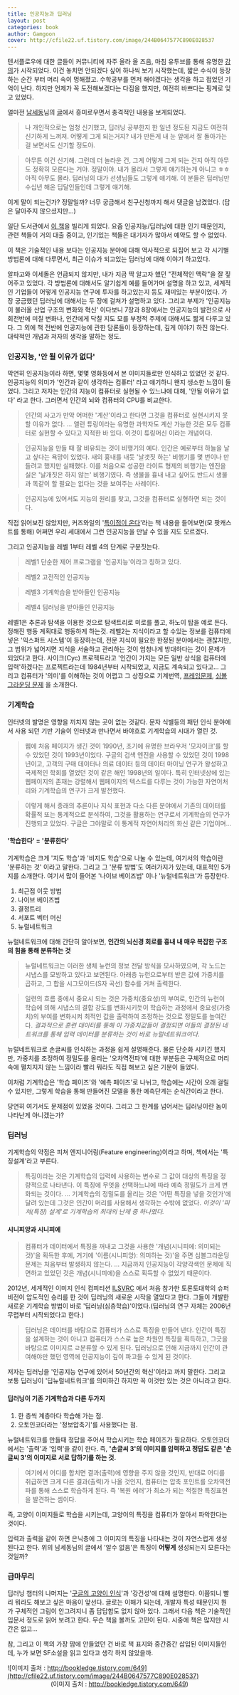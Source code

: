 ```yaml
---
title: 인공지능과 딥러닝
layout: post
categories: book
author: Gamgoon
cover: http://cfile22.uf.tistory.com/image/244B0647577C890E028537
---
```


텐서플로우에 대한 글들이 커뮤니티에 자주 올라 올 즈음, 마침 유투브를 통해 유명한 [강의](https://www.youtube.com/playlist?list=PLlMkM4tgfjnLSOjrEJN31gZATbcj_MpUm)가 시작되었다. 이건 놓치면 안되겠다 싶어 하나씩 보기 시작했는데, 짧은 수식이 등장하는 순간 부터 머리 속이 멍해졌고. 수학공부를 먼저 해야겠다는 생각을 하고 접었던 기억이 난다. 하지만 언제가 꼭 도전해보겠다는 다짐을 했지만, 여전히 바쁘다는 핑계로 잊고 있었다.

얼마전 [남세동](https://www.facebook.com/dgtgrade)님의 [글](https://www.facebook.com/dgtgrade/posts/1441233922602136)에서 흥미로우면서 충격적인 내용을 보게되었다.

> 나 개인적으로는 엄청 신기했고, 딥러닝 공부한지 한 일년 정도된 지금도 여전히 신기하게 느껴져. 어떻게 그게 되는거지? 내가 만든게 내 눈 앞에서 잘 돌아가는 걸 보면서도 신기할 정도야.

> 아무튼 이건 신기해. 그런데 더 놀라운 건, 그게 어떻게 그게 되는 건지 아직 아무도 정확히 모른다는 거야. 정말이야. 내가 몰라서 그렇게 얘기하는게 아니고 ㅎㅎ 아직 아무도 몰라. 딥러닝의 대가 선생님들도 그렇게 얘기해. 이 분들은 딥러닝만 수십년 해온 딥달인들인데 그렇게 얘기해.

이게 말이 되는건가? 정말일까? 너무 궁금해서 친구신청까지 해서 댓글을 남겼었다. (답은 달아주지 않으셨지만...)

일단 도서관에서 [이 책](http://www.aladin.co.kr/shop/wproduct.aspx?ItemId=70864766)을 빌리게 되었다. 요즘 인공지능/딥러닝에 대한 인기 때문인지, 관련 책들이 거의 대출 중이고, 인기있는 책들은 대기자가 많아서 예약도 할 수 없었다.

이 책은 기술적인 내용 보다는 인공지능 분야에 대해 역사적으로 되집어 보고 각 시기별 방법론에 대해 다루면서, 최근 이슈가 되고있는 딥러닝에 대해 이야기 하고있다.

알파고와 이세돌은 언급되지 않지만, 내가 지금 딱 알고자 했던 "전체적인 맥락"을 잘 짚어주고 있었다. 각 방법론에 대해서도 알기쉽게 예를 들어가며 설명을 하고 있고, 세계적인 기업들이 어떻게 인공지능 연구에 투자를 하고있는지 등도 재미있는 부분이었다. 가장 궁금했던 딥러닝에 대해서는 두 장에 걸쳐가 설명하고 있다. 그리고 부제가 '인공지능이 불러올 산업 구조의 변화와 혁신' 이다보니 7장과 8장에서는 인공지능의 발전으로 사회전반에 미칠 변화나, 인간에게 닥칠 지도 모를 부정적 주제에 대해서도 짧게 다루고 있다. 그 외에 책 전반에 인공지능에 관한 담론들이 등장하는데, 깊게 이야기 하진 않는다. 대략적인 개념과 저자의 생각을 말하는 정도.

### 인공지능, '안 될 이유가 없다'

막연히 인공지능이라 하면, 몇몇 영화등에서 본 이미지들로만 인식하고 있었던 것 같다. 인공지능의 의미가 '인간과 같이 생각하는 컴퓨터' 라고 얘기하니 왠지 생소한 느낌이 들었다. 그리고 저자는 인간의 지능이 컴퓨터로 실현될 수 있느냐에 대해, '안될 이유가 없다' 라고 한다. 그러면서 인간의 뇌와 컴퓨터의 CPU를 비교한다.

> 인간의 사고가 만약 어떠한 '계산'이라고 한다면 그것을 컴퓨터로 실현시키지 못할 이유가 없다. ... 앨런 튜링이라는 유명한 과학자도 계산 가능한 것은 모두 컴퓨터로 실현할 수 있다고 지적한 바 있다. 이것이 튜링머신 이라는 개념이다.

> 인공지능을 만들 때 잘 비유되는 것이 비행기의 예다. 인간은 예로부터 하늘을 날고 싶다는 욕망이 있었다. 새의 흉내를 내듯 '날갯짓 하는' 비행기를 몇 번이나 만들려고 했지만 실패했다. 이를 처음으로 성공한 라이트 형제의 비행기는 엔진을 실은 '날개짓은 하지 않는' 비행기였다. 즉 생물을 흉내 내고 싶어도 반드시 생물과 똑같이 할 필요는 없다는 것을 보여주는 사례이다.

> 인공지능에 있어서도 지능의 원리를 찾고, 그것을 컴퓨터로 실형하면 되는 것이다.

직접 읽어보진 않았지만, 커즈와일의 '[특이점이 온다](http://www.aladin.co.kr/shop/wproduct.aspx?ItemId=873309)'라는 책 내용을 들어보면(모 팟캐스트를 통해) 어쩌면 우리 세대에서 그런 인공지능을 만날 수 있을 지도 모르겠다.

그리고 인공지능을 레벨 1부터 레벨 4의 단계로 구분짓는다.

>레벨1 단순한 제어 프로그램을 '인공지능'이라고 칭하고 있다.

>레벨2 고전적인 인공지능

>레벨3 기계학습을 받아들인 인공지능

>레벨4 딥러닝을 받아들인 인공지능

레벨1은 추론과 탐색을 이용한 것으로 탐색트리로 미로를 풀고, 하노이 탑을 예로 든다. 정해진 행동 계획대로 행동하게 하는것. 레벨2는 지식이라고 할 수있는 정보를 컴퓨터에 넣은 '익스퍼트 시스템'이 등장하는데, 전문 지식이 필요한 한정된 분야에서는 괜찮지만, 그 범위가 넓어지면 지식을 서술하고 관리하는 것이 엄청나게 방대하다는 것이 문제가 되었다고 한다. 사이크(Cyc) 프로젝트라고 '인간이 가지는 모든 일반 상식을 컴퓨터에 입력'하겠다는 프로젝트라는데 1984년부터 시작되었고, 지금도 계속되고 있다고... 그리고 컴퓨터가 '의미'를 이해하는 것이 어렵고 그 상징으로 기계번역, [프레임문제](https://ko.wikipedia.org/wiki/%EC%82%AC%EA%B3%A0%EB%B2%94%EC%9C%84_%EB%AC%B8%EC%A0%9C), [심볼그라운딩 문제](https://en.wikipedia.org/wiki/Symbol_grounding_problem) 을 소개한다.

### 기계학습

인터넷의 발명은 영향을 끼치지 않는 곳이 없는 것같다. 문자 식별등의 패턴 인식 분야에서 사용 되던 기반 기술이 인터넷과 만나면서 바야흐로 기계학습의 시대가 열린 것.

>웹에 처음 페이지가 생긴 것이 1990년, 초기에 유명한 브라우저 '모자이크'를 할 수 있었던 것이 1993년이었다. 구글의 검색 엔진을 사용할 수 있었던 것이 1998년이고, 고객의 구매 데이터나 의료 데이터 등의 데이터 마이닝 연구가 왕성하고 국제적인 학회를 열었던 것이 같은 해인 1998년의 일이다. 특히 인터넷상에 있는 웹페이지의 존재는 강렬해서 웹페이지의 텍스트를 다루는 것이 가능한 자연어처리와 기계학습의 연구가 크게 발전했다.

> 이렇게 해서 종래의 추론이나 지식 표현과 다소 다른 분야에서 기존의 데이터를 확률적 또는 통계적으로 분석하여, 그것을 활용하는 연구로서 기계학습의 연구가 진행되고 있었다. 구글은 그야말로 이 통계적 자연어처리의 화신 같은 기업이며...

#### '학습한다' = '분류한다'

기계학습은 크게 '지도 학습'과 '비지도 학습'으로 나눌 수 있는데, 여기서의 학습이란 '분류하는 것' 이라고 말한다. 그리고 그 '분류 방법'도 여러가지가 있는데, 대표적인 5가지를 소개한다. 여기서 많이 들어본 '나이브 베이즈법' 이나 '뉴럴네트워크'가 등장한다.

1. 최근접 이웃 방법
2. 나이브 베이즈법
3. 결정트리
4. 서포트 벡터 머신
5. 뉴럴네트워크

뉴럴네트워크에 대해 간단히 알아보면, **인간의 뇌신경 회로를 흉내 내 매우 복잡한 구조의 힘을 통해 분류하는 것**

>뉴럴네트워크는 이러한 생체 뉴런의 정보 전달 방식을 모사하였으며, 각 노드는 시냅스를 모방하고 있다고 보면된다. 아래층 뉴런으로부터 받은 값에 가중치를 곱하고, 그 합을 시그모이드(S자 곡선) 함수를 거쳐 출력한다.

>일련의 흐름 중에서 중요시 되는 것은 가중치(중요성)의 부여로, 인간의 뉴런이 학습에 의해 시냅스의 결합 강도를 변화시키듯이 학습하는 과정에서 중요성(가중치)의 부여를 변화시켜 최적인 값을 출력하여 조정하는 것으로 정밀도를 높여간다. *결과적으로 훈련 데이터를 통해 이 가중치값들이 결정되면 이들의 결정된 네트워크를 통해 입력 데이터를 분류하는 것이 바로 뉴럴네트워크이다.*

뉴럴네트워크로 손글씨를 인식하는 과정을 쉽게 설명해준다. 물론 단순화 시키긴 했지만, 가중치를 조정하여 정밀도를 올리는 '오차역전파'에 대한 부분등은 구체적으로 머리속에 펼치지지 않는 느낌이라 빨리 뭐라도 직접 해보고 싶은 기분이 들었다.

이처럼 기계학습은 '학습 페이즈'와 '예측 페이즈'로 나뉘고, 학습에는 시간이 오래 걸릴 수 있지만, 그렇게 학습을 통해 만들어진 모델을 통한 예측단계는 순식간이라고 한다.

당연히 여기서도 문제점이 있었을 것이다. 그리고 그 한계를 넘어서는 딥러닝이란 놈이 나타난게 아니겠는가?

### 딥러닝

기계학습의 약점은 피쳐 엔지니어링(Feature engineering)이라고 하며, 책에서는 '특징설계'라고 부른다.

> 특징이라는 것은 기계학습의 입력에 사용하는 변수로 그 값이 대상의 특징을 정량적으로 나타낸다. 이 특징에 무엇을 선택하느냐에 따라 예측 정밀도가 크게 변화되는 것이다.
...
> 기계학습의 정밀도를 올리는 것은 '어떤 특징을 넣을 것인가'에 달려 있는데 그것은 인간이 머리를 사용해서 생각하는 수밖에 없었다. *이것이 '피쳐(특징) 설계'로 기계학습의 최대의 난제 중 하나였다.*

#### 시니피앙과 시니피에

> 컴퓨터가 데이터에서 특징을 꺼내고 그것을 사용한 '개념(시니피에: 의미되는 것)'을 획득한 후에, 거기에 '이름(시니피앙): 의미하는 것)'을 주면 심볼그라운딩 문제는 처음부터 발생하지 않는다.
> ...
> 지금까지 인공지능이 각양각색인 문제에 직면하고 있었던 것은 개념(시니피에)을 스스로 획득할 수 없었기 때문이다.

2012년, 세계적인 이미지 인식 컴피티션 [ILSVRC](http://www.image-net.org/challenges/LSVRC/) 에서 처음 참가한 토론토대학의 슈퍼비전이 압도적인 승리를 한 것이 딥러닝의 새로운 시작을 열었다고 한다. 그들이 개발한 새로운 기계학습 방법이 바로 '딥러닝(심층학습)'이었다.(딥러닝의 연구 자체는 2006년 무렵부터 시작되었다고 한다.)

> 딥러닝은 데이터를 바탕으로 컴퓨터가 스스로 특징을 만들어 낸다. 인간이 특징을 설계하는 것이 아니고 컴퓨터가 스스로 높은 차원인 특징을 획득하고, 그긋을 바탕으로 이미지르 ㄹ분류할 수 있게 된다. 딥러닝으로 인해 지금까지 인간이 관여해야만 했던 영역에 인공지능이 깊이 파고들 수 있게 된 것이다.

저자는 딥러닝을 '인공지능 연구에 있어서 50년간의 혁신'이라고 까지 말한다. 그리고 보통 딥러닝이 '딥뉴럴네트워크'를 의미하긴 하지만 꼭 이것만 있는 것은 아니라고 한다.

#### 딥러닝이 기존 기계학습과 다른 두가지

1. 한 층씩 계층마다 학습해 가는 점.
2. 오토인코더라는 '정보압축기'를 사용했다는 점.

뉴럴네트워크를 만들때 정답을 주어서 학습시키는 학습 페이즈가 필요하다. 오토인코더에서는 '출력'과 '입력'을 같이 한다. 즉, **'손글씨 3'의 이미지를 입력하고 정답도 같은 '손글씨 3'의 이미지로 서로 답하기를 하는 것.**

> 여기에서 어디를 합치면 결과(출력)에 영향을 주지 않을 것인지, 반대로 어디를 취급하면 크게 다른 결과(출력)가 나올 것인지, 컴퓨터는 압축 포인트를 오차역전파를 통해 스스로 학습하게 된다. 즉 '복원 에러'가 최소가 되는 적절한 특징표현을 발견하는 셈이다.

즉, 고양이 이미지들로 학습을 시키는데, 고양이의 특징을 컴퓨터가 알아서 파악한다는 것이다.

입력과 출력을 같이 하면 은닉층에 그 이미지의 특징을 나타내는 것이 자연스럽게 생성된다고 한다. 위의 남세동님의 글에서 '알수 없음'은 특징이 **어떻게** 생성되는지 모른다는 것일까?

### 급마무리

딥러닝 챕터의 나머지는 '[구글의 고양이 인식](https://googleblog.blogspot.kr/2012/06/using-large-scale-brain-simulations-for.html)'과 '강건성'에 대해 설명한다. 이쯤되니 빨리 뭐라도 해보고 싶은 마음이 앞선다. 글로는 이해가 되는데, 개발자 특성 때문인지 뭔가 구체적인 그림이 안그려지니 좀 답답함도 없지 않아 있다. 그래서 다음 책은 기술적인 입문서 정도로 읽어 보려고 한다. 무슨 책을 볼까도 고민이 된다. 시중에 책은 많지만 시간은 없고...

참, 그리고 이 책의 가장 맘에 안들었던 건 바로 책 표지와 중간중간 삽입된 이미지들인데, 누가 보면 SF소설을 읽고 있다고 생각 하지 않았을까.

![이미지 출처 : http://bookledge.tistory.com/649](http://cfile22.uf.tistory.com/image/244B0647577C890E028537)
<p style="text-align: center; margin-top:-15px;">(이미지 출처 : <a href="http://bookledge.tistory.com/649">http://bookledge.tistory.com/649</a>)</p>
